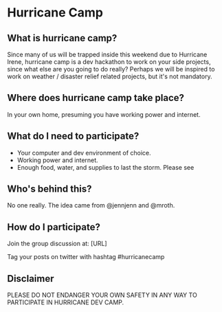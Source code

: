 # Hurricane Camp

## What is hurricane camp?
Since many of us will be trapped inside this weekend due to Hurricane Irene, hurricane camp is a dev hackathon to work on your side projects, since what else are you going to do really? Perhaps we will be inspired to work on weather / disaster relief related projects, but it's not mandatory.

## Where does hurricane camp take place?
In your own home, presuming you have working power and internet.

## What do I need to participate?

 * Your computer and dev environment of choice.
 * Working power and internet.
 * Enough food, water, and supplies to last the storm. Please see 

## Who's behind this?
No one really. The idea came from @jennjenn and @mroth.

## How do I participate?
Join the group discussion at: [URL]

Tag your posts on twitter with hashtag #hurricanecamp

## Disclaimer

PLEASE DO NOT ENDANGER YOUR OWN SAFETY IN ANY WAY TO PARTICIPATE IN HURRICANE DEV CAMP.

